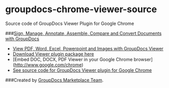 groupdocs-chrome-viewer-source
===============================

Source code of GroupDocs Viewer Plugin for Google Chrome

###[Sign, Manage, Annotate, Assemble, Compare and Convert Documents with GroupDocs](http://groupdocs.com)
* [View PDF, Word, Excel, Powerpoint and Images with GroupDocs Viewer](http://groupdocs.com/apps/viewer)
* [Download Viewer plugin package here](https://github.com/liosha2007/groupdocs-chrome-viewer)
* [Embed DOC, DOCX, PDF Viewer in your Google Chrome browser] (http://www.google.com/chrome)
* [See source code for GroupDocs Viewer plugin for Google Chrome](https://github.com/liosha2007/groupdocs-chrome-viewer-source)

###Created by [GroupDocs Marketplace Team](http://groupdocs.com/marketplace/).